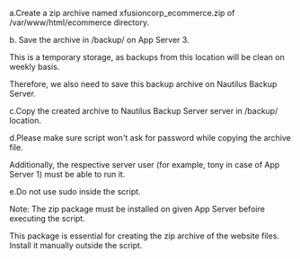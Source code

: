 a.Create a zip archive named xfusioncorp_ecommerce.zip of /var/www/html/ecommerce directory.

b. Save the archive in /backup/ on App Server 3. 

This is a temporary storage, as backups from this location will be clean on weekly basis. 

Therefore, we also need to save this backup archive on Nautilus Backup Server. 

c.Copy the created archive to Nautilus Backup Server server in /backup/ location. 

d.Please make sure script won't ask for password while copying the archive file. 

Additionally, the respective server user (for example, tony in case of App Server 1) must be able to run it. 

e.Do not use sudo inside the script. 

Note: The zip package must be installed on given App Server befoire executing the script. 

This package is essential for creating the zip archive of the website files. Install it manually outside the script.
